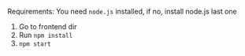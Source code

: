 Requirements: 
You need `node.js` installed, if no, install node.js last one

1. Go to frontend dir
2. Run `npm install`
3. `npm start`